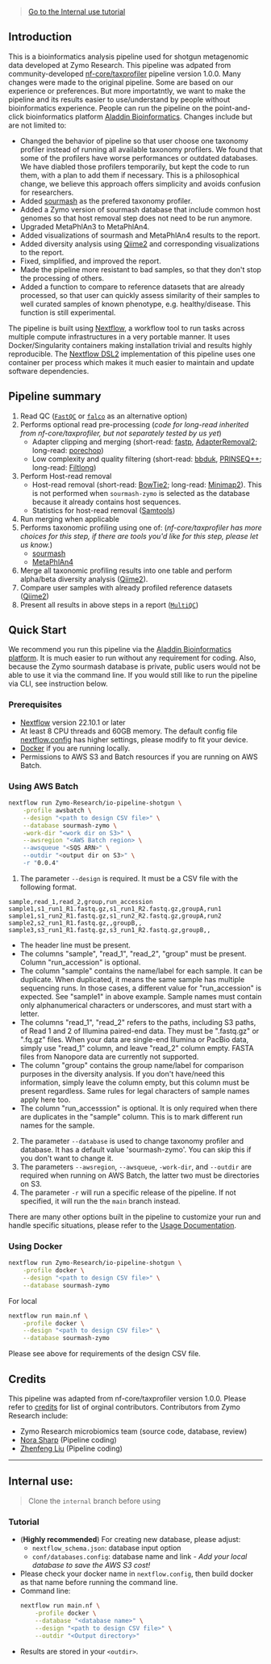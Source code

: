 >[Go to the Internal use tutorial](#internal-use)

## Introduction

This is a bioinformatics analysis pipeline used for shotgun metagenomic data developed at Zymo Research. This pipeline was adpated from community-developed [nf-core/taxprofiler](https://github.com/nf-core/taxprofiler) pipeline version 1.0.0. Many changes were made to the original pipeline. Some are based on our experience or preferences. But more importatntly, we want to make the pipeline and its results easier to use/understand by people without bioinformatics experience. People can run the pipeline on the point-and-click bioinformatics platform [Aladdin Bioinformatics](https://www.aladdin101.org). Changes include but are not limited to:
* Changed the behavior of pipeline so that user choose one taxonomy profiler instead of running all available taxonomy profilers. We found that some of the profilers have worse performances or outdated databases. We have diabled those profilers temporarily, but kept the code to run them, with a plan to add them if necessary. This is a philosophical change, we believe this approach offers simplicity and avoids confusion for researchers.
* Added [sourmash](https://github.com/sourmash-bio/sourmash) as the prefered taxonomy profiler.
* Added a Zymo version of sourmash database that include common host genomes so that host removal step does not need to be run anymore.
* Upgraded MetaPhlAn3 to MetaPhlAn4.
* Added visualizations of sourmash and MetaPhlAn4 results to the report.
* Added diversity analysis using [Qiime2](https://qiime2.org/) and corresponding visualizations to the report.
* Fixed, simplified, and improved the report.
* Made the pipeline more resistant to bad samples, so that they don't stop the processing of others.
* Added a function to compare to reference datasets that are already processed, so that user can quickly assess similarity of their samples to well curated samples of known phenotype, e.g. healthy/disease. This function is still experimental. 

The pipeline is built using [Nextflow](https://www.nextflow.io), a workflow tool to run tasks across multiple compute infrastructures in a very portable manner. It uses Docker/Singularity containers making installation trivial and results highly reproducible. The [Nextflow DSL2](https://www.nextflow.io/docs/latest/dsl2.html) implementation of this pipeline uses one container per process which makes it much easier to maintain and update software dependencies.

## Pipeline summary

1. Read QC ([`FastQC`](https://www.bioinformatics.babraham.ac.uk/projects/fastqc/) or [`falco`](https://github.com/smithlabcode/falco) as an alternative option)
2. Performs optional read pre-processing (*code for long-read inherited from nf-core/taxprofiler, but not separately tested by us yet*)
   - Adapter clipping and merging (short-read: [fastp](https://github.com/OpenGene/fastp), [AdapterRemoval2](https://github.com/MikkelSchubert/adapterremoval); long-read: [porechop](https://github.com/rrwick/Porechop))
   - Low complexity and quality filtering (short-read: [bbduk](https://jgi.doe.gov/data-and-tools/software-tools/bbtools/), [PRINSEQ++](https://github.com/Adrian-Cantu/PRINSEQ-plus-plus); long-read: [Filtlong](https://github.com/rrwick/Filtlong))
3. Perform Host-read removal
   - Host-read removal (short-read: [BowTie2](http://bowtie-bio.sourceforge.net/bowtie2/); long-read: [Minimap2](https://github.com/lh3/minimap2)). This is not performed when `sourmash-zymo` is selected as the database because it already contains host sequences. 
   - Statistics for host-read removal ([Samtools](http://www.htslib.org/))
4. Run merging when applicable
5. Performs taxonomic profiling using one of: (*nf-core/taxprofiler has more choices for this step, if there are tools you'd like for this step, please let us know.*)
   - [sourmash](https://github.com/sourmash-bio/sourmash)
   - [MetaPhlAn4](https://huttenhower.sph.harvard.edu/metaphlan/)
6. Merge all taxonomic profiling results into one table and perform alpha/beta diversity analysis ([Qiime2](https://qiime2.org/)).
7. Compare user samples with already profiled reference datasets ([Qiime2](https://qiime2.org/))
8. Present all results in above steps in a report ([`MultiQC`](http://multiqc.info/))

## Quick Start

We recommend you run this pipeline via the [Aladdin Bioinformatics platform](https://www.aladdin101.org). It is much easier to run without any requirement for coding. Also, because the Zymo sourmash database is private, public users would not be able to use it via the command line. If you would still like to run the pipeline via CLI, see instruction below.

### Prerequisites
* [Nextflow](https://www.nextflow.io) version 22.10.1 or later
* At least 8 CPU threads and 60GB memory. The default config file [nextflow.config](./nextflow.config) has higher settings, please modify to fit your device.
* [Docker](https://www.docker.com/) if you are running locally.
* Permissions to AWS S3 and Batch resources if you are running on AWS Batch.

### Using AWS Batch
```bash
nextflow run Zymo-Research/io-pipeline-shotgun \
    -profile awsbatch \
    --design "<path to design CSV file>" \
    --database sourmash-zymo \
    -work-dir "<work dir on S3>" \
    --awsregion "<AWS Batch region> \
    --awsqueue "<SQS ARN>" \
    --outdir "<output dir on S3>" \
    -r "0.0.4"
```
1. The parameter `--design` is required. It must be a CSV file with the following format.
```
sample,read_1,read_2,group,run_accession
sample1,s1_run1_R1.fastq.gz,s1_run1_R2.fastq.gz,groupA,run1
sample1,s1_run2_R1.fastq.gz,s1_run2_R2.fastq.gz,groupA,run2
sample2,s2_run1_R1.fastq.gz,,groupB,,
sample3,s3_run1_R1.fastq.gz,s3_run1_R2.fastq.gz,groupB,,
```
   - The header line must be present. 
   - The columns "sample", "read_1", "read_2", "group" must be present. Column "run_accession" is optional.
   - The column "sample" contains the name/label for each sample. It can be duplicate. When duplicated, it means the same sample has multiple sequencing runs. In those cases, a different value for "run_accession" is expected. See "sample1" in above example. Sample names must contain only alphanumerical characters or underscores, and must start with a letter.
   - The columns "read_1", "read_2" refers to the paths, including S3 paths, of Read 1 and 2 of Illumina paired-end data. They must be ".fastq.gz" or ".fq.gz" files. When your data are single-end Illumina or PacBio data, simply use "read_1" column, and leave "read_2" column empty. FASTA files from Nanopore data are currently not supported.
   - The column "group" contains the group name/label for comparison purposes in the diversity analysis. If you don't have/need this information, simply leave the column empty, but this column must be present regardless. Same rules for legal characters of sample names apply here too. 
   - The column "run_accesssion" is optional. It is only required when there are duplicates in the "sample" column. This is to mark different run names for the sample. 
2. The parameter `--database` is used to change taxonomy profiler and database. It has a default value 'sourmash-zymo'. You can skip this if you don't want to change it.
3. The parameters `--awsregion`, `--awsqueue`, `-work-dir`, and `--outdir` are required when running on AWS Batch, the latter two must be directories on S3.
4. The parameter `-r` will run a specific release of the pipeline. If not specified, it will run the the `main` branch instead.

There are many other options built in the pipeline to customize your run and handle specific situations, please refer to the [Usage Documentation](docs/usage.md).

### Using Docker
```bash
nextflow run Zymo-Research/io-pipeline-shotgun \
    -profile docker \
    --design "<path to design CSV file>" \
    --database sourmash-zymo
```

For local
```bash
nextflow run main.nf \
    -profile docker \
    --design "<path to design CSV file>" \
    --database sourmash-zymo
```

Please see above for requirements of the design CSV file.

## Credits

This pipeline was adapted from nf-core/taxprofiler version 1.0.0. Please refer to [credits](https://github.com/nf-core/taxprofiler#credits) for list of orginal contributors. Contributors from Zymo Research include:
- Zymo Research microbiomics team (source code, database, review)
- [Nora Sharp](https://github.com/nsharp2) (Pipeline coding)
- [Zhenfeng Liu](https://github.com/zxl124) (Pipeline coding)


---
## Internal use:
>Clone the `internal` branch before using

### Tutorial
* (**Highly recommended**) For creating new database, please adjust:
    * `nextflow_schema.json`: database input option
    * `conf/databases.config`: database name and link - *Add your local database to save the AWS S3 cost!*
* Please check your docker name in `nextflow.config`, then build docker as that name before running the command line.
* Command line:
    ```bash
    nextflow run main.nf \
        -profile docker \
        --database "<database name>" \
        --design "<path to design CSV file>" \
        --outdir "<Output directory>"
    ```
* Results are stored in your `<outdir>`.